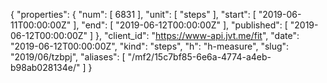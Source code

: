 {
  "properties": {
    "num": [
      6831
    ],
    "unit": [
      "steps"
    ],
    "start": [
      "2019-06-11T00:00:00Z"
    ],
    "end": [
      "2019-06-12T00:00:00Z"
    ],
    "published": [
      "2019-06-12T00:00:00Z"
    ]
  },
  "client_id": "https://www-api.jvt.me/fit",
  "date": "2019-06-12T00:00:00Z",
  "kind": "steps",
  "h": "h-measure",
  "slug": "2019/06/tzbpj",
  "aliases": [
    "/mf2/15c7bf85-6e6a-4774-a4eb-b98ab028134e/"
  ]
}
